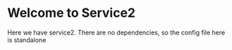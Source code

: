 # Welcome to Service2

Here we have service2. There are no dependencies, so the config file here is standalone